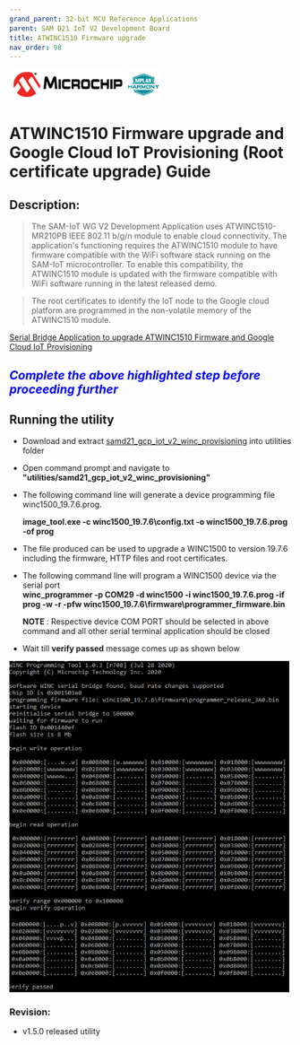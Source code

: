```yaml
---
grand_parent: 32-bit MCU Reference Applications
parent: SAM D21 IoT V2 Development Board
title: ATWINC1510 Firmware upgrade
nav_order: 98
---
```


<img src = "images/microchip_logo.png">
<img src = "images/microchip_mplab_harmony_logo_small.png">

# ATWINC1510 Firmware upgrade and Google Cloud IoT Provisioning (Root certificate upgrade) Guide

## Description:

> The SAM-IoT WG V2 Development Application uses ATWINC1510-MR210PB IEEE 802.11 b/g/n module to enable cloud connectivity. The application's functioning requires the ATWINC1510 module to have firmware compatible with the WiFi software stack running on the SAM-IoT microcontroller. To enable this compatibility, the  ATWINC1510 module is updated with the firmware compatible with WiFi software running in the latest released demo.  

> The root certificates to identify the IoT node to the Google cloud platform are programmed in the non-volatile memory of the ATWINC1510 module.  

[Serial Bridge Application to upgrade ATWINC1510 Firmware and Google Cloud IoT Provisioning](./gcp_iot_provisioning_serial_bridge/readme.md)


## <span style="color:blue"> *Complete the above highlighted step before proceeding further* </span>

## Running the utility
- Download and extract [samd21_gcp_iot_v2_winc_provisioning](https://github.com/Microchip-MPLAB-Harmony/reference_apps/releases/latest/download/samd21_gcp_iot_v2_winc_provisioning.zip
) into utilities folder
- Open command prompt and navigate to **"utilities/samd21_gcp_iot_v2_winc_provisioning"**
- The following command line will generate a device programming file winc1500_19.7.6.prog.

  **image_tool.exe -c winc1500_19.7.6\config.txt -o winc1500_19.7.6.prog -of prog**  

- The file produced can be used to upgrade a WINC1500 to version 19.7.6 including the firmware, HTTP files and root
certificates.
- The following command line will program a WINC1500 device via the serial port   
    **winc_programmer -p COM29 -d winc1500 -i winc1500_19.7.6.prog -if prog -w -r -pfw winc1500_19.7.6\firmware\programmer_firmware.bin**

    **NOTE** : Respective device COM PORT should be selected in above command and all other serial terminal application should be closed
- Wait till **verify passed** message comes up as shown below  
<img src = "images/firmware_upg1.png" align="middle" width = 500>

### Revision:
- v1.5.0 released utility
